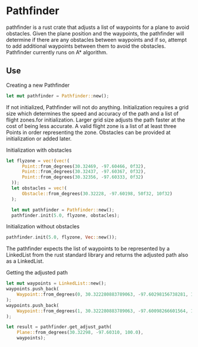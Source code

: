# Pathfinder

pathfinder is a rust crate that adjusts a list of waypoints for a plane to avoid obstacles.  Given the plane position and the waypoints, the pathfinder will determine if there are any obstacles between waypoints and if so, attempt to add additional waypoints between them to avoid the obstacles.  Pathfinder currently runs on A* algorithm.

## Use

Creating a new Pathfinder

```rust
let mut pathfinder = Pathfinder::new();
```

If not initialized, Pathfinder will not do anything.  Initialization requires a grid size which determines the speed and accuracy of the path and a list of flight zones.for initialization.  Larger grid size adjusts the path faster at the cost of being less accurate.  A valid flight zone is a list of at least three Points in order representing the zone.  Obstacles can be provided at initialization or added later.

Initialization with obstacles

```rust
let flyzone = vec!(vec!(
      Point::from_degrees(30.32469, -97.60466, 0f32),
      Point::from_degrees(30.32437, -97.60367, 0f32),
      Point::from_degrees(30.32356, -97.60333, 0f32)
  ));
  let obstacles = vec!(
      Obstacle::from_degrees(30.32228, -97.60198, 50f32, 10f32)
  );

  let mut pathfinder = Pathfinder::new();
  pathfinder.init(5.0, flyzone, obstacles);
```

Initialization without obstacles
```rust
pathfinder.init(5.0, flyzone, Vec::new());
```

The pathfinder expects the list of waypoints to be represented by a LinkedList from the rust standard library and returns the adjusted path also as a LinkedList.

Getting the adjusted path
```rust
let mut waypoints = LinkedList::new();
waypoints.push_back(
    Waypoint::from_degrees(0, 30.322280883789063, -97.60298156738281, 100f32, 10f32)
);
waypoints.push_back(
    Waypoint::from_degrees(1, 30.322280883789063, -97.60098266601564, 150f32, 10f32)
);

let result = pathfinder.get_adjust_path(
    Plane::from_degrees(30.32298, -97.60310, 100.0),
    waypoints);
```      
